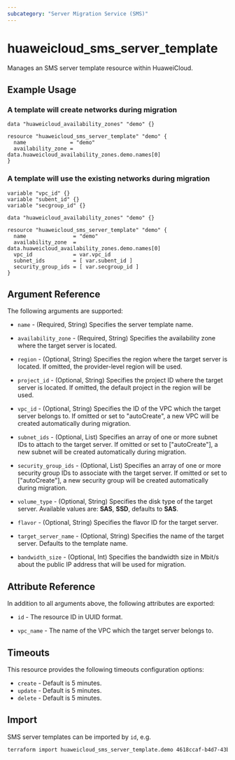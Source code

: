 ```yaml
---
subcategory: "Server Migration Service (SMS)"
---
```


# huaweicloud_sms_server_template

Manages an SMS server template resource within HuaweiCloud.

## Example Usage

### A template will create networks during migration

```hcl
data "huaweicloud_availability_zones" "demo" {}

resource "huaweicloud_sms_server_template" "demo" {
  name              = "demo"
  availability_zone = data.huaweicloud_availability_zones.demo.names[0]
}
```

### A template will use the existing networks during migration

```hcl
variable "vpc_id" {}
variable "subent_id" {}
variable "secgroup_id" {}

data "huaweicloud_availability_zones" "demo" {}

resource "huaweicloud_sms_server_template" "demo" {
  name               = "demo"
  availability_zone  = data.huaweicloud_availability_zones.demo.names[0]
  vpc_id             = var.vpc_id
  subnet_ids         = [ var.subent_id ]
  security_group_ids = [ var.secgroup_id ]
}
```

## Argument Reference

The following arguments are supported:

* `name` - (Required, String) Specifies the server template name.

* `availability_zone` - (Required, String) Specifies the availability zone where the target server is located.

* `region` - (Optional, String) Specifies the region where the target server is located.
  If omitted, the provider-level region will be used.

* `project_id` - (Optional, String) Specifies the project ID where the target server is located.
  If omitted, the default project in the region will be used.

* `vpc_id` - (Optional, String) Specifies the ID of the VPC which the target server belongs to.
  If omitted or set to "autoCreate", a new VPC will be created automatically during migration.

* `subnet_ids` - (Optional, List) Specifies an array of one or more subnet IDs to attach to the target server.
  If omitted or set to ["autoCreate"], a new subnet will be created automatically during migration.

* `security_group_ids` - (Optional, List) Specifies an array of one or more security group IDs to associate with
  the target server. If omitted or set to ["autoCreate"], a new security group will be created automatically during migration.

* `volume_type` - (Optional, String) Specifies the disk type of the target server. Available values are: **SAS**, **SSD**,
  defaults to **SAS**.

* `flavor` - (Optional, String) Specifies the flavor ID for the target server.

* `target_server_name` - (Optional, String) Specifies the name of the target server. Defaults to the template name.

* `bandwidth_size` - (Optional, Int) Specifies the bandwidth size in Mbit/s about the public IP address
  that will be used for migration.

## Attribute Reference

In addition to all arguments above, the following attributes are exported:

* `id` - The resource ID in UUID format.

* `vpc_name` - The name of the VPC which the target server belongs to.

## Timeouts

This resource provides the following timeouts configuration options:

* `create` - Default is 5 minutes.
* `update` - Default is 5 minutes.
* `delete` - Default is 5 minutes.

## Import

SMS server templates can be imported by `id`, e.g.

```sh
terraform import huaweicloud_sms_server_template.demo 4618ccaf-b4d7-43b9-b958-3df3b885126d
```
